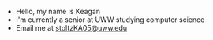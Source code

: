 - Hello, my name is Keagan
- I'm currently a senior at UWW studying computer science
- Email me at stoltzKA05@uww.edu
